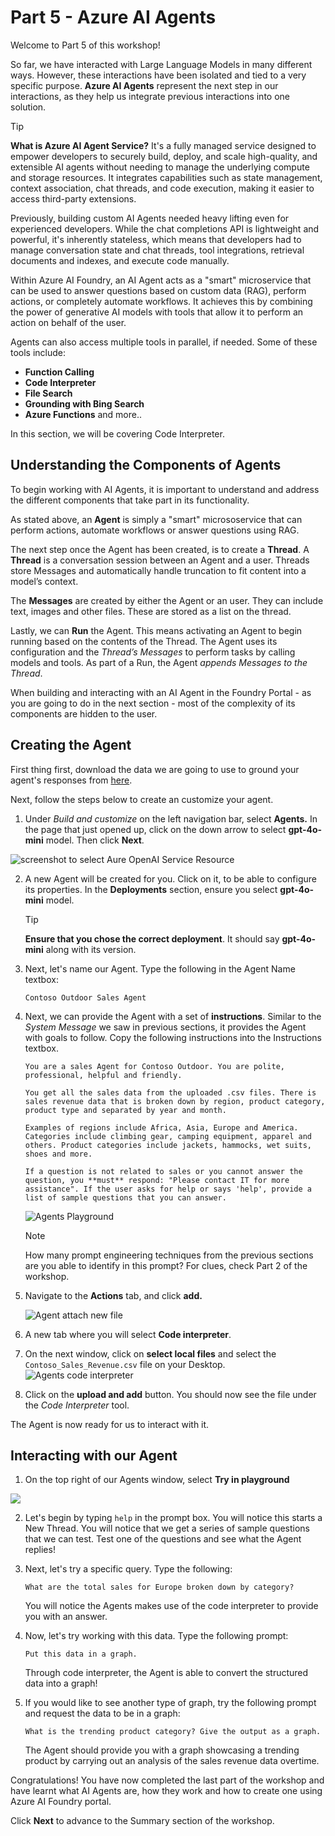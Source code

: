 # Part 5 - Azure AI Agents

Welcome to Part 5 of this workshop! 

So far, we have interacted with Large Language Models in many different ways. However, these interactions have been isolated and tied to a very specific purpose. **Azure AI Agents** represent the next step in our interactions, as they help us integrate previous interactions into one solution.


> [!TIP] 
> **What is Azure AI Agent Service?**  It's a fully managed service designed to empower developers to securely build, deploy, and scale high-quality, and extensible AI agents without needing to manage the underlying compute and storage resources. It integrates capabilities such as state management, context association, chat threads, and code execution, making it easier to access third-party extensions​.

Previously, building custom AI Agents needed heavy lifting even for experienced developers. While the chat completions API is lightweight and powerful, it's inherently stateless, which means that developers had to manage conversation state and chat threads, tool integrations, retrieval documents and indexes, and execute code manually.

Within Azure AI Foundry, an AI Agent acts as a "smart" microservice that can be used to answer questions based on custom data (RAG), perform actions, or completely automate workflows. It achieves this by combining the power of generative AI models with tools that allow it to perform an action on behalf of the user.

Agents can also access multiple tools in parallel, if needed. Some of these tools include:
- **Function Calling**
- **Code Interpreter**
- **File Search**
- **Grounding with Bing Search**
- **Azure Functions** and more..

In this section, we will be covering Code Interpreter.

## Understanding the Components of Agents

To begin working with AI Agents, it is important to understand and address the different components that take part in its functionality.

As stated above, an **Agent** is simply a "smart" micrososervice that can perform actions, automate workflows or answer questions using RAG.

The next step once the Agent has been created, is to create a **Thread**. A **Thread** is a conversation session between an Agent and a user. Threads store Messages and automatically handle truncation to fit content into a model’s context.

The **Messages** are created by either the Agent or an user. They can include text, images and other files. These are stored as a list on the thread.

Lastly, we can **Run** the Agent. This means activating an Agent to begin running based on the contents of the Thread. The Agent uses its configuration and the *Thread’s Messages* to perform tasks by calling models and tools. As part of a Run, the Agent *appends Messages to the Thread*.

When building and interacting with an AI Agent in the Foundry Portal - as you are going to do in the next section - most of the complexity of its components are hidden to the user.

## Creating the Agent

First thing first, download the data we are going to use to ground your agent's responses from [here](https://github.com/microsoft/aitour-interact-with-llms/tree/main/lab/Skillable%20Workshop%20Instructions/assets).

Next, follow the steps below to create an customize your agent.
1. Under _Build and customize_ on the left navigation bar, select **Agents.** In the page that just opened up, click on the down arrow to select **gpt-4o-mini** model. Then click **Next**.

![screenshot to select Aure OpenAI Service Resource](Images/agents-aoai-select.jpeg)

2. A new Agent will be created for you. Click on it, to be able to configure its properties. In the **Deployments** section, ensure you select **gpt-4o-mini** model.

    >[!TIP] 
    > **Ensure that you chose the correct deployment**. It should say **gpt-4o-mini** along with its version. 

3. Next, let's name our Agent. Type the following in the Agent Name textbox:

    ```Contoso Outdoor Sales Agent```

4. Next, we can provide the Agent with a set of **instructions**. Similar to the *System Message* we saw in previous sections, it provides the Agent with goals to follow. Copy the following instructions into the Instructions textbox.

    ``` 
    You are a sales Agent for Contoso Outdoor. You are polite, professional, helpful and friendly.

    You get all the sales data from the uploaded .csv files. There is sales revenue data that is broken down by region, product category, product type and separated by year and month.

    Examples of regions include Africa, Asia, Europe and America. Categories include climbing gear, camping equipment, apparel and others. Product categories include jackets, hammocks, wet suits, shoes and more. 

    If a question is not related to sales or you cannot answer the question, you **must** respond: "Please contact IT for more assistance". If the user asks for help or says 'help', provide a list of sample questions that you can answer.
    ```

    ![Agents Playground](./Images/agents-playground-update-details.jpeg)

    >[!NOTE]
    >How many prompt engineering techniques from the previous sections are you able to identify in this prompt? For clues, check Part 2 of the workshop.

5. Navigate to the **Actions** tab, and click **add.** 

    ![Agent attach new file](Images/agents-actions.jpeg)

6. A new tab where you will select **Code interpreter**.

7. On the next window, click on **select local files** and select the `Contoso_Sales_Revenue.csv` file on your Desktop.
    ![Agents code interpreter](Images/aifoundry-codeinterpreter-upload-file.jpeg)
8. Click on the **upload and add** button. You should now see the file under the *Code Interpreter* tool.

The Agent is now ready for us to interact with it.

## Interacting with our Agent

1. On the top right of our Agents window, select **Try in playground**

![](Images/agents-try-in-playground.jpeg)

2.  Let's begin by typing `help` in the prompt box. You will notice this starts a New Thread. 
You will notice that we get a series of sample questions that we can test. Test one of the questions and see what the Agent replies!

2. Next, let's try a specific query. Type the following:

    ```What are the total sales for Europe broken down by category? ```

    You will notice the Agents makes use of the code interpreter to provide you with an answer.

3. Now, let's try working with this data. Type the following prompt:

    ```Put this data in a graph. ```

    Through code interpreter, the Agent is able to convert the structured data into a graph!

4. If you would like to see another type of graph, try the following prompt and request the data to be in a graph:

    ```What is the trending product category? Give the output as a graph. ```

    The Agent should provide you with a graph showcasing a trending product by carrying out an analysis of the sales revenue data overtime.

Congratulations! You have now completed the last part of the workshop and have learnt what AI Agents are, how they work and how to create one using Azure AI Foundry portal.

Click **Next** to advance to the Summary section of the workshop.